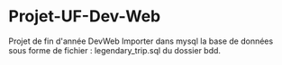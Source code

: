 # Projet-UF-Dev-Web

Projet de fin d'année DevWeb
Importer dans mysql la base de données sous forme de fichier : legendary_trip.sql du dossier bdd.

